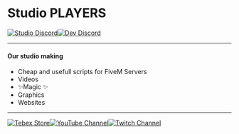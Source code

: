 # Studio PLAYERS

[![Studio Discord](https://media.discordapp.net/attachments/974213404162150414/982616266776936478/unknown_1_kopie.png?width=200&height=50)](https://discord.gg/cgVtYKa)[![Dev Discord](https://media.discordapp.net/attachments/974213404162150414/982616512844144670/unknown_1_kopie.png?width=200&height=50)](https://discord.gg/5Xpa4wEehD)

---

#### **Our studio making**

- Cheap and usefull scripts for FiveM Servers
- Videos
- ✨Magic ✨
- Graphics
- Websites

---

[![Tebex Store](https://media.discordapp.net/attachments/974213404162150414/982618161176248381/unknown.png?width=180&height=50)](https://studio-players.tebex.io/)[![YouTube Channel](https://media.discordapp.net/attachments/974213404162150414/982618468262244382/unknown.png?width=180&height=50)](https://www.youtube.com/c/StudioPLAYERS/)[![Twitch Channel](https://media.discordapp.net/attachments/974213404162150414/982618735858831410/unknown.png?width=150&height=50)](https://www.youtube.com/c/StudioPLAYERS/)

[//]: # (These are reference links used in the body of this note and get stripped out when the markdown processor does its job. There is no need to format nicely because it shouldn't be seen. Thanks SO - http://stackoverflow.com/questions/4823468/store-comments-in-markdown-syntax)

   [dill]: <https://github.com/joemccann/dillinger>
   [git-repo-url]: <https://github.com/joemccann/dillinger.git>
   [john gruber]: <http://daringfireball.net>
   [df1]: <http://daringfireball.net/projects/markdown/>
   [markdown-it]: <https://github.com/markdown-it/markdown-it>
   [Ace Editor]: <http://ace.ajax.org>
   [node.js]: <http://nodejs.org>
   [Twitter Bootstrap]: <http://twitter.github.com/bootstrap/>
   [jQuery]: <http://jquery.com>
   [@tjholowaychuk]: <http://twitter.com/tjholowaychuk>
   [express]: <http://expressjs.com>
   [AngularJS]: <http://angularjs.org>
   [Gulp]: <http://gulpjs.com>

   [PlDb]: <https://github.com/joemccann/dillinger/tree/master/plugins/dropbox/README.md>
   [PlGh]: <https://github.com/joemccann/dillinger/tree/master/plugins/github/README.md>
   [PlGd]: <https://github.com/joemccann/dillinger/tree/master/plugins/googledrive/README.md>
   [PlOd]: <https://github.com/joemccann/dillinger/tree/master/plugins/onedrive/README.md>
   [PlMe]: <https://github.com/joemccann/dillinger/tree/master/plugins/medium/README.md>
   [PlGa]: <https://github.com/RahulHP/dillinger/blob/master/plugins/googleanalytics/README.md>
